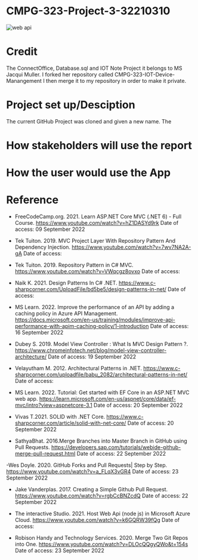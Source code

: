# CMPG-323-Project-3-32210310

![web api](https://user-images.githubusercontent.com/38375869/191209969-74caa68e-3ed2-4ee1-bd25-fd5d98a7b6ff.gif)
 
 # Credit
 The ConnectOffice, Database.sql and IOT Note Project it belongs to MS Jacqui Muller. I forked her repository called CMPG-323-IOT-Device-Manangement I then merge it to my repository in order to make it private.
 
 # Project set up/Desciption
The current GitHub Project was cloned and given a new name. The 
# How stakeholders will use the report

# How the user would use the App

# Reference
- FreeCodeCamp.org. 2021. Learn ASP.NET Core MVC (.NET 6) - Full Course. https://www.youtube.com/watch?v=hZ1DASYd9rk Date of access: 09 September 2022
- Tek Tuiton. 2019. MVC Project Layer With Repository Pattern And Dependency Injection. https://www.youtube.com/watch?v=7wv7NA2A-gA Date of access:

- Tek Tuiton. 2019. Repository Pattern in C# MVC. https://www.youtube.com/watch?v=VWqcgz8ovxo Date of access: 

- Naik K. 2021. Design Patterns In C# .NET. https://www.c-sharpcorner.com/UploadFile/bd5be5/design-patterns-in-net/ Date of access: 

- MS Learn. 2022. Improve the performance of an API by adding a caching policy in Azure API Management. https://docs.microsoft.com/en-us/training/modules/improve-api-performance-with-apim-caching-policy/1-introduction Date of access: 16 September 2022

- Dubey S. 2019. Model View Controller : What Is MVC Design Pattern ?. https://www.chromeinfotech.net/blog/model-view-controller-architecture/ Date of access: 19 September 2022

- Velayutham M. 2012. Architectural Patterns in .NET. https://www.c-sharpcorner.com/uploadfile/babu_2082/architectural-patterns-in-net/ Date of access: 

- MS Learn. 2022. Tutorial: Get started with EF Core in an ASP.NET MVC web app. https://learn.microsoft.com/en-us/aspnet/core/data/ef-mvc/intro?view=aspnetcore-3.1 Date of access: 20 September 2022

- Vivas T.2021. SOLID with .NET Core. https://www.c-sharpcorner.com/article/solid-with-net-core/ Date of access: 20 September 2022

- SathyaBhat. 2016.Merge Branches into Master Branch in GitHub using Pull Requests. https://developers.sap.com/tutorials/webide-github-merge-pull-request.html Date of access: 22 September 2022

-Wes Doyle. 2020. GitHub Forks and Pull Requests| Step by Step. https://www.youtube.com/watch?v=a_FLqX3vGR4 Date of access: 23 September 2022

- Jake Vanderplas. 2017. Creating a Simple Github Pull Request. https://www.youtube.com/watch?v=rgbCcBNZcdQ Date of access: 22 September 2022

- The interactive Studio. 2021. Host Web Api (node js) in Microsoft Azure Cloud. https://www.youtube.com/watch?v=k6GQRW39fQg Date of access: 

- Robison Handy and Technology Services. 2020. Merge Two Git Repos into One. https://www.youtube.com/watch?v=DLOcQQgyQWo&t=154s Date of access: 23 September 2022




